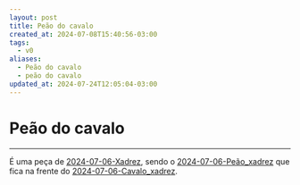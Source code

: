 ```yaml
---
layout: post
title: Peão do cavalo
created_at: 2024-07-08T15:40:56-03:00
tags:
  - v0
aliases:
  - Peão do cavalo
  - peão do cavalo
updated_at: 2024-07-24T12:05:04-03:00
---
```

# Peão do cavalo
---

É uma peça de [2024-07-06-Xadrez](../../../sementes/2024/07/2024-07-06-Xadrez.md), sendo o [2024-07-06-Peão_xadrez](_insight/2024/07/2024-07-06-Peão_xadrez.md) que fica na frente do [2024-07-06-Cavalo_xadrez](_insight/2024/07/2024-07-06-Cavalo_xadrez.md).